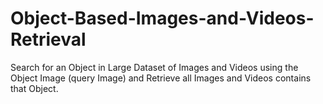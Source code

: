 # Object-Based-Images-and-Videos-Retrieval
Search for an Object in Large Dataset of Images and Videos using the Object Image (query Image) and Retrieve all Images and Videos contains that Object.
